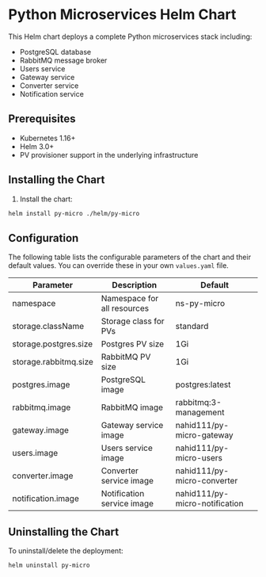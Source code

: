# Python Microservices Helm Chart

This Helm chart deploys a complete Python microservices stack including:
- PostgreSQL database
- RabbitMQ message broker
- Users service
- Gateway service
- Converter service
- Notification service

## Prerequisites

- Kubernetes 1.16+
- Helm 3.0+
- PV provisioner support in the underlying infrastructure

## Installing the Chart

1. Install the chart:
```bash
helm install py-micro ./helm/py-micro
```

## Configuration

The following table lists the configurable parameters of the chart and their default values. You can override these in your own `values.yaml` file.

| Parameter | Description | Default |
|-----------|-------------|---------|
| namespace | Namespace for all resources | ns-py-micro |
| storage.className | Storage class for PVs | standard |
| storage.postgres.size | Postgres PV size | 1Gi |
| storage.rabbitmq.size | RabbitMQ PV size | 1Gi |
| postgres.image | PostgreSQL image | postgres:latest |
| rabbitmq.image | RabbitMQ image | rabbitmq:3-management |
| gateway.image | Gateway service image | nahid111/py-micro-gateway |
| users.image | Users service image | nahid111/py-micro-users |
| converter.image | Converter service image | nahid111/py-micro-converter |
| notification.image | Notification service image | nahid111/py-micro-notification |

## Uninstalling the Chart

To uninstall/delete the deployment:

```bash
helm uninstall py-micro
```

